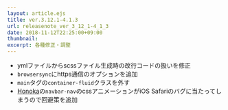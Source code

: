 ```yaml
---
layout: article.ejs
title: ver.3.12.1-4.1.3
url: releasenote_ver_3_12_1-4_1_3
date: 2018-11-12T22:25:00+09:00
thumbnail: 
excerpt: 各種修正・調整
---
```


- ymlファイルからscssファイル生成時の改行コードの扱いを修正
- `browsersync`にhttps通信のオプションを追加
- `main`タグの`container-fluid`クラスを外す
- [Honoka](http://honokak.osaka/)の`navbar-nav`のcssアニメーションがiOS Safariのバグに当たってしまうので回避策を追加